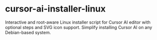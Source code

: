 # cursor-ai-installer-linux
Interactive and root-aware Linux installer script for Cursor AI editor with optional steps and SVG icon support. Simplify installing Cursor AI on any Debian-based system.
